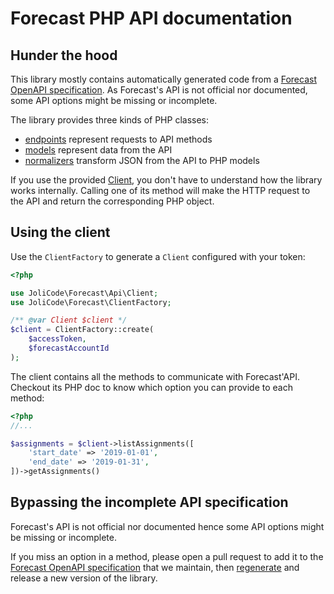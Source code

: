 # Forecast PHP API documentation

## Hunder the hood

This library mostly contains automatically generated code from a
[Forecast OpenAPI specification](../Resources/forecast-openapi.yaml). As
Forecast's API is not official nor documented, some API options might be
missing or incomplete.

The library provides three kinds of PHP classes:

 * [endpoints](../generated/Endpoint/) represent requests to API methods
 * [models](../generated/Model) represent data from the API
 * [normalizers](../generated/Normalizer) transform JSON from the API to PHP models

If you use the provided [Client](../generated/Client.php), you don't have to
understand how the library works internally. Calling one of its method will
make the HTTP request to the API and return the corresponding PHP object.

## Using the client

Use the `ClientFactory` to generate a `Client` configured with your token:

```php
<?php

use JoliCode\Forecast\Api\Client;
use JoliCode\Forecast\ClientFactory;

/** @var Client $client */
$client = ClientFactory::create(
    $accessToken,
    $forecastAccountId
);
```

The client contains all the methods to communicate with Forecast'API. Checkout its
PHP doc to know which option you can provide to each method:

```php
<?php
//...

$assignments = $client->listAssignments([
    'start_date' => '2019-01-01',
    'end_date' => '2019-01-31',
])->getAssignments()
```

## Bypassing the incomplete API specification

Forecast's API is not official nor documented hence some API options might be
missing or incomplete.

If you miss an option in a method, please open a pull request to add it to
the [Forecast OpenAPI specification](../Resources/forecast-openapi.yaml) that
we maintain, then [regenerate](updating-sdk.md) and release a new version of
the library.
